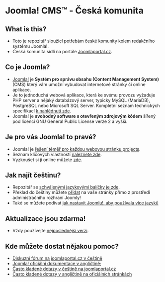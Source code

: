Joomla! CMS™  - Česká komunita
====================

What is this?
---------------------
* Toto je repozitář sloužicí potřebám české komunity kolem redakčního systému Joomla!.
* Česká komunita sídlí na portále [Joomlaportal.cz](http://www.joomlaportal.cz).

Co je Joomla?
---------------------
* [Joomla!](https://www.joomla.org/about-joomla.html) je  **Systém pro správu obsahu (Content Management System)** (CMS) který vám umožní vybudovat internetové stránky či online aplikace.
* Je to jednoduchá webová aplikace, která ke svému provozu vyžaduje PHP server a nějaký databázový server, typicky MySQL (MariaDB), PostgreSQL nebo Microsoft SQL Server. Kompletní seznam technických specifikací [k nahlédnutí zde](https://downloads.joomla.org/technical-requirements).
* Joomla! je **svobodný software s otevřeným zdrojovým kódem** šířený pod licencí GNU General Public License verze 2 a vyšší.

Je pro vás Joomla! to pravé?
---------------------
* Joomla! je [řešení téměř pro každou webovou stránku projects](https://docs.joomla.org/Special:MyLanguage/Portal:Learn_More).
* Seznam klíčových vlastností [naleznete zde](https://www.joomla.org/core-features.html).
* Vyzkoušet si ji online můžete [zde](https://demo.joomla.org).

Jak najít češtinu?
---------------------
* Repozitář se [schválenými jazykovými balíčky je zde](https://community.joomla.org/translations.html).
* Překlad do češtiny můžete [přidat](https://docs.joomla.org/Special:MyLanguage/J3.x:Setup_a_Multilingual_Site/Installing_New_Language) na vaše stránky přímo z prostředí administračního rozhraní Joomly!
* Také se můžete podívat [jak nastavit Joomlu!, aby používala více jazyků](https://docs.joomla.org/Special:MyLanguage/J3.x:Setup_a_Multilingual_Site)

Aktualizace jsou zdarma!
---------------------
* Vždy používejte [nejposlednější verzi](https://downloads.joomla.org/latest).

Kde můžete dostat nějakou pomoc?
---------------------
* [Diskuzní fórum na joomlaportal.cz v češtině](http://www.joomlaportal.cz/forum)
* [Joomla! oficiální dokumentace v angličtině](https://docs.joomla.org/Special:MyLanguage/Main_Page);
* [Často kladené dotazy v češtině na joomlaportal.cz](http://www.joomlaportal.cz/dotazy)
* [Často kladené dotazy v angličtině na oficiálních stránkách](https://docs.joomla.org/Special:MyLanguage/Category:FAQ)
